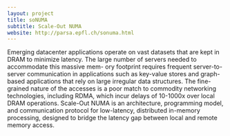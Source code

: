 ```yaml
---
layout: project
title: soNUMA
subtitle: Scale-Out NUMA
website: http://parsa.epfl.ch/sonuma.html
---
```


Emerging datacenter applications operate on vast datasets that are kept in DRAM to minimize latency. The large number of servers needed to accommodate this massive mem- ory footprint requires frequent server-to-server communication in applications such as key-value stores and graph-based applications that rely on large irregular data structures. The fine-grained nature of the accesses is a poor match to commodity networking technologies, including RDMA, which incur delays of 10-1000x over local DRAM operations. Scale-Out NUMA is an architecture, programming model, and communication protocol for low-latency, distributed in-memory processing, designed to bridge the latency gap between local and remote memory access.